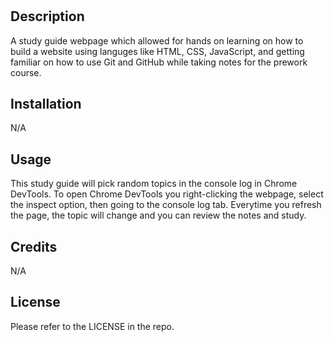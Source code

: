 # <Prework Study Guide Webpage>

## Description

A study guide webpage which allowed for hands on learning on how to build a website using languges like HTML, CSS, JavaScript, and getting familiar on how to use Git and GitHub while taking notes for the prework course. 

## Installation

N/A

## Usage

This study guide will pick random topics in the console log in Chrome DevTools. To open Chrome DevTools you right-clicking the webpage, select the inspect option, then going to the console log tab. Everytime you refresh the page, the topic will change and you can review the notes and study.

## Credits

N/A

## License

Please refer to the LICENSE in the repo.
